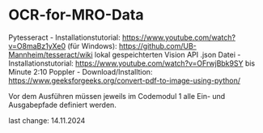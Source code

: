 # OCR-for-MRO-Data

Pytesseract - Installationstutorial: https://www.youtube.com/watch?v=O8maBz1yXe0 (für Windows): https://github.com/UB-Mannheim/tesseract/wiki 
lokal gespeichterten Vision API .json Datei - Installationstutorial: https://www.youtube.com/watch?v=OFrwjBbk9SY bis Minute 2:10
Poppler - Download/Installtion: https://www.geeksforgeeks.org/convert-pdf-to-image-using-python/

Vor dem Ausführen müssen jeweils im Codemodul 1 alle Ein- und Ausgabepfade definiert werden.








last change: 14.11.2024
